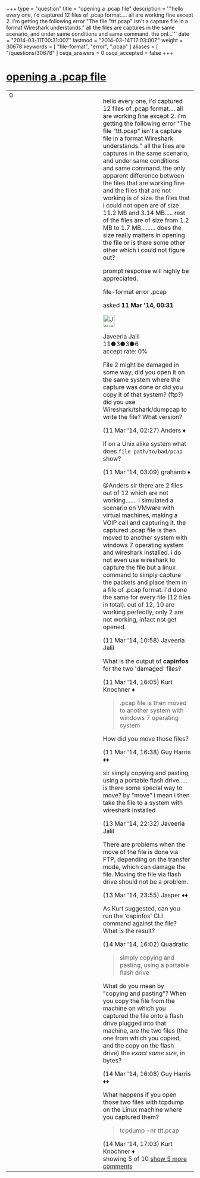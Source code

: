 +++
type = "question"
title = "opening a .pcap file"
description = '''hello every one, i&#x27;d captured 12 files of .pcap format.... all are working fine except 2. i&#x27;m getting the following error &quot;The file &quot;ttt.pcap&quot; isn&#x27;t a capture file in a format Wireshark understands.&quot; all the files are captures in the same scenario, and under same conditions and same command. the onl...'''
date = "2014-03-11T00:31:00Z"
lastmod = "2014-03-14T17:03:00Z"
weight = 30678
keywords = [ "file-format", "error", ".pcap" ]
aliases = [ "/questions/30678" ]
osqa_answers = 0
osqa_accepted = false
+++

<div class="headNormal">

# [opening a .pcap file](/questions/30678/opening-a-pcap-file)

</div>

<div id="main-body">

<div id="askform">

<table id="question-table" style="width:100%;"><colgroup><col style="width: 50%" /><col style="width: 50%" /></colgroup><tbody><tr class="odd"><td style="width: 30px; vertical-align: top"><div class="vote-buttons"><span id="post-30678-upvote" class="ajax-command post-vote up" rel="nofollow" title="I like this post (click again to cancel)"> </span><div id="post-30678-score" class="post-score" title="current number of votes">0</div><span id="post-30678-downvote" class="ajax-command post-vote down" rel="nofollow" title="I dont like this post (click again to cancel)"> </span> <span id="favorite-mark" class="ajax-command favorite-mark" rel="nofollow" title="mark/unmark this question as favorite (click again to cancel)"> </span><div id="favorite-count" class="favorite-count"></div></div></td><td><div id="item-right"><div class="question-body"><p>hello every one, i'd captured 12 files of .pcap format.... all are working fine except 2. i'm getting the following error "The file "ttt.pcap" isn't a capture file in a format Wireshark understands." all the files are captures in the same scenario, and under same conditions and same command. the only apparent difference between the files that are working fine and the files that are not working is of size. the files that i could not open are of size 11.2 MB and 3.14 MB..... rest of the files are of size from 1.2 MB to 1.7 MB......... does the size really matters in opening the file or is there some other other which i could not figure out?</p><p>prompt response will highly be appreciated.</p></div><div id="question-tags" class="tags-container tags"><span class="post-tag tag-link-file-format" rel="tag" title="see questions tagged &#39;file-format&#39;">file-format</span> <span class="post-tag tag-link-error" rel="tag" title="see questions tagged &#39;error&#39;">error</span> <span class="post-tag tag-link-.pcap" rel="tag" title="see questions tagged &#39;.pcap&#39;">.pcap</span></div><div id="question-controls" class="post-controls"></div><div class="post-update-info-container"><div class="post-update-info post-update-info-user"><p>asked <strong>11 Mar '14, 00:31</strong></p><img src="https://secure.gravatar.com/avatar/f610e4a11992d3a39effbeb0cf10c906?s=32&amp;d=identicon&amp;r=g" class="gravatar" width="32" height="32" alt="Javeeria%20Jalil&#39;s gravatar image" /><p><span>Javeeria Jalil</span><br />
<span class="score" title="11 reputation points">11</span><span title="3 badges"><span class="badge1">●</span><span class="badgecount">3</span></span><span title="3 badges"><span class="silver">●</span><span class="badgecount">3</span></span><span title="6 badges"><span class="bronze">●</span><span class="badgecount">6</span></span><br />
<span class="accept_rate" title="Rate of the user&#39;s accepted answers">accept rate:</span> <span title="Javeeria Jalil has no accepted answers">0%</span></p></div></div><div id="comments-container-30678" class="comments-container"><span id="30680"></span><div id="comment-30680" class="comment"><div id="post-30680-score" class="comment-score"></div><div class="comment-text"><p>File 2 might be damaged in some way, did you open it on the same system where the capture was done or did you copy it of that system? (ftp?) did you use Wireshark/tshark/dumpcap to write the file? What version?</p></div><div id="comment-30680-info" class="comment-info"><span class="comment-age">(11 Mar '14, 02:27)</span> <span class="comment-user userinfo">Anders ♦</span></div></div><span id="30681"></span><div id="comment-30681" class="comment"><div id="post-30681-score" class="comment-score"></div><div class="comment-text"><p>If on a Unix alike system what does <code>file path/to/bad/pcap</code> show?</p></div><div id="comment-30681-info" class="comment-info"><span class="comment-age">(11 Mar '14, 03:09)</span> <span class="comment-user userinfo">grahamb ♦</span></div></div><span id="30690"></span><div id="comment-30690" class="comment"><div id="post-30690-score" class="comment-score"></div><div class="comment-text"><p><span>@Anders</span> sir there are 2 files out of 12 which are not working....... i simulated a scenario on VMware with virtual machines, making a VOIP call and capturing it. the captured .pcap file is then moved to another system with windows 7 operating system and wireshark installed. i do not even use wireshark to capture the file but a linux command to simply capture the packets and place them in a file of .pcap format. i'd done the same for every file (12 files in total). out of 12, 10 are working perfectly, only 2 are not working, infact not get opened.</p></div><div id="comment-30690-info" class="comment-info"><span class="comment-age">(11 Mar '14, 10:58)</span> <span class="comment-user userinfo">Javeeria Jalil</span></div></div><span id="30700"></span><div id="comment-30700" class="comment"><div id="post-30700-score" class="comment-score"></div><div class="comment-text"><p>What is the output of <strong>capinfos</strong> for the two 'damaged' files?</p></div><div id="comment-30700-info" class="comment-info"><span class="comment-age">(11 Mar '14, 16:05)</span> <span class="comment-user userinfo">Kurt Knochner ♦</span></div></div><span id="30701"></span><div id="comment-30701" class="comment"><div id="post-30701-score" class="comment-score"></div><div class="comment-text"><blockquote><p>.pcap file is then moved to another system with windows 7 operating system</p></blockquote><p>How did you move those files?</p></div><div id="comment-30701-info" class="comment-info"><span class="comment-age">(11 Mar '14, 16:38)</span> <span class="comment-user userinfo">Guy Harris ♦♦</span></div></div><span id="30788"></span><div id="comment-30788" class="comment not_top_scorer"><div id="post-30788-score" class="comment-score"></div><div class="comment-text"><p>sir simply copying and pasting, using a portable flash drive..... is there some special way to move? by "move" i mean i then take the file to a system with wireshark installed</p></div><div id="comment-30788-info" class="comment-info"><span class="comment-age">(13 Mar '14, 22:32)</span> <span class="comment-user userinfo">Javeeria Jalil</span></div></div><span id="30790"></span><div id="comment-30790" class="comment not_top_scorer"><div id="post-30790-score" class="comment-score"></div><div class="comment-text"><p>There are problems when the move of the file is done via FTP, depending on the transfer mode, which can damage the file. Moving the file via flash drive should not be a problem.</p></div><div id="comment-30790-info" class="comment-info"><span class="comment-age">(13 Mar '14, 23:55)</span> <span class="comment-user userinfo">Jasper ♦♦</span></div></div><span id="30804"></span><div id="comment-30804" class="comment not_top_scorer"><div id="post-30804-score" class="comment-score"></div><div class="comment-text"><p>As Kurt suggested, can you run the 'capinfos' CLI command against the file? What is the result?</p></div><div id="comment-30804-info" class="comment-info"><span class="comment-age">(14 Mar '14, 16:02)</span> <span class="comment-user userinfo">Quadratic</span></div></div><span id="30805"></span><div id="comment-30805" class="comment not_top_scorer"><div id="post-30805-score" class="comment-score"></div><div class="comment-text"><blockquote><p>simply copying and pasting, using a portable flash drive</p></blockquote><p>What do you mean by "copying and pasting"? When you copy the file from the machine on which you captured the file onto a flash drive plugged into that machine, are the two files (the one from which you copied, and the copy on the flash drive) the <em>exact same size</em>, in bytes?</p></div><div id="comment-30805-info" class="comment-info"><span class="comment-age">(14 Mar '14, 16:08)</span> <span class="comment-user userinfo">Guy Harris ♦♦</span></div></div><span id="30806"></span><div id="comment-30806" class="comment not_top_scorer"><div id="post-30806-score" class="comment-score"></div><div class="comment-text"><p>What happens if you open those two files with tcpdump on the Linux machine where you captured them?</p><blockquote><p>tcpdump -nr ttt.pcap</p></blockquote></div><div id="comment-30806-info" class="comment-info"><span class="comment-age">(14 Mar '14, 17:03)</span> <span class="comment-user userinfo">Kurt Knochner ♦</span></div></div></div><div id="comment-tools-30678" class="comment-tools"><span class="comments-showing"> showing 5 of 10 </span> <a href="#" class="show-all-comments-link">show 5 more comments</a></div><div class="clear"></div><div id="comment-30678-form-container" class="comment-form-container"></div><div class="clear"></div></div></td></tr></tbody></table>

</div>

</div>

